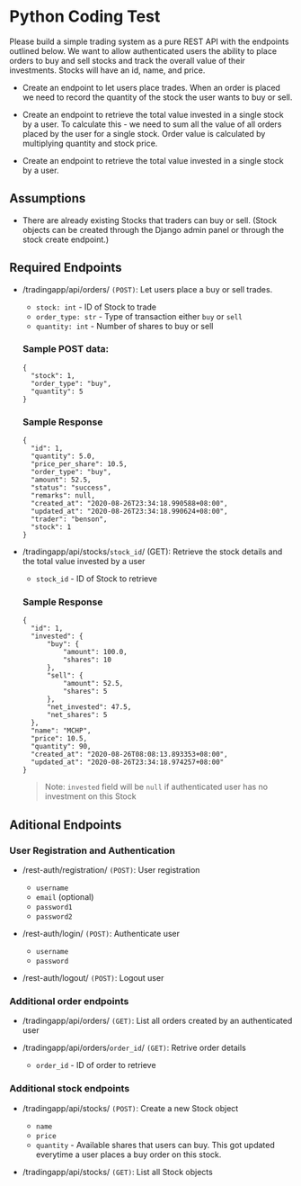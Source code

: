 # Python Coding Test

Please build a simple trading system as a pure REST API with the endpoints outlined below. We want to allow authenticated users the ability to place orders to buy and sell stocks and track the overall value of their investments. Stocks will have an id, name, and price.

- Create an endpoint to let users place trades. When an order is placed we need to record the quantity of the stock the user wants to buy or sell.

- Create an endpoint to retrieve the total value invested in a single stock by a user. To calculate this - we need to sum all the value of all orders placed by the user for a single stock. Order value is calculated by multiplying quantity and stock price.

- Create an endpoint to retrieve the total value invested in a single stock by a user.

## Assumptions

- There are already existing Stocks that traders can buy or sell. (Stock objects can be created through the Django admin panel or through the stock create endpoint.)

## Required Endpoints

- /tradingapp/api/orders/ `(POST)`: Let users place a buy or sell trades.

  - `stock: int` - ID of Stock to trade
  - `order_type: str` - Type of transaction either `buy` or `sell`
  - `quantity: int` - Number of shares to buy or sell

  ### Sample POST data:

  ```
  {
    "stock": 1,
    "order_type": "buy",
    "quantity": 5
  }
  ```

  ### Sample Response

  ```
  {
    "id": 1,
    "quantity": 5.0,
    "price_per_share": 10.5,
    "order_type": "buy",
    "amount": 52.5,
    "status": "success",
    "remarks": null,
    "created_at": "2020-08-26T23:34:18.990588+08:00",
    "updated_at": "2020-08-26T23:34:18.990624+08:00",
    "trader": "benson",
    "stock": 1
  }
  ```

- /tradingapp/api/stocks/`stock_id`/ (GET): Retrieve the stock details and the total value invested by a user

  - `stock_id` - ID of Stock to retrieve

  ### Sample Response

  ```
  {
    "id": 1,
    "invested": {
        "buy": {
            "amount": 100.0,
            "shares": 10
        },
        "sell": {
            "amount": 52.5,
            "shares": 5
        },
        "net_invested": 47.5,
        "net_shares": 5
    },
    "name": "MCHP",
    "price": 10.5,
    "quantity": 90,
    "created_at": "2020-08-26T08:08:13.893353+08:00",
    "updated_at": "2020-08-26T23:34:18.974257+08:00"
  }
  ```

  > Note: `invested` field will be `null` if authenticated user has no investment on this Stock

## Aditional Endpoints

### User Registration and Authentication

- /rest-auth/registration/ `(POST)`: User registration

  - `username`
  - `email` (optional)
  - `password1`
  - `password2`

- /rest-auth/login/ `(POST)`: Authenticate user

  - `username`
  - `password`

- /rest-auth/logout/ `(POST)`: Logout user

### Additional order endpoints

- /tradingapp/api/orders/ `(GET)`: List all orders created by an authenticated user

- /tradingapp/api/orders/`order_id`/ `(GET)`: Retrive order details
  - `order_id` - ID of order to retrieve

### Additional stock endpoints

- /tradingapp/api/stocks/ `(POST)`: Create a new Stock object

  - `name`
  - `price`
  - `quantity` - Available shares that users can buy. This got updated everytime a user places a buy order on this stock.

- /tradingapp/api/stocks/ `(GET)`: List all Stock objects
